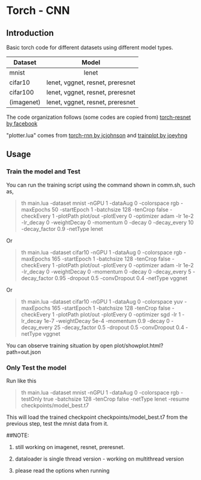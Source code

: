 # Torch - CNN

## Introduction

Basic torch code for different datasets using different model types. 

| Dataset		| Model									|
| ------------- |:-------------:						|
| mnist			| lenet									|
| cifar10		| lenet, vggnet, resnet, preresnet		|
| cifar100		| lenet, vggnet, resnet, preresnet		|
| (imagenet)	| lenet, vggnet, resnet, preresnet		|

The code organization follows (some codes are copied from) [torch-resnet by facebook](https://github.com/facebook/fb.resnet.torch)

"plotter.lua" comes from [torch-rnn by jcjohnson](https://github.com/jcjohnson/torch-rnn) and [trainplot by joeyhng](https://github.com/joeyhng/trainplot)

## Usage

### Train the model and Test

You can run the training script using the command shown in comm.sh, such as,

> th main.lua -dataset mnist -nGPU 1 -dataAug 0 -colorspace rgb -maxEpochs 50 -startEpoch 1 -batchsize 128 -tenCrop false -checkEvery 1 -plotPath plot/out -plotEvery 0 -optimizer adam -lr 1e-2 -lr_decay 0 -weightDecay 0 -momentum 0 -decay 0 -decay_every 10 -decay_factor 0.9 -netType lenet

Or

> th main.lua -dataset cifar10 -nGPU 1 -dataAug 0 -colorspace rgb -maxEpochs 165 -startEpoch 1 -batchsize 128 -tenCrop false -checkEvery 1 -plotPath plot/out -plotEvery 0 -optimizer adam -lr 1e-2 -lr_decay 0 -weightDecay 0 -momentum 0 -decay 0 -decay_every 5 -decay_factor 0.95 -dropout 0.5 -convDropout 0.4  -netType vggnet

Or

> th main.lua -dataset cifar10 -nGPU 1 -dataAug 0 -colorspace yuv -maxEpochs 165 -startEpoch 1 -batchsize 128 -tenCrop false -checkEvery 1 -plotPath plot/out -plotEvery 0 -optimizer sgd -lr 1 -lr_decay 1e-7 -weightDecay 5e-4 -momentum 0.9 -decay 0 -decay_every 25 -decay_factor 0.5 -dropout 0.5 -convDropout 0.4 -netType vggnet

You can observe training situation by open plot/showplot.html?path=out.json

### Only Test the model

Run like this

>th main.lua -dataset mnist -nGPU 1 -dataAug 0 -colorspace rgb -testOnly true -batchsize 128 -tenCrop false -netType lenet -resume checkpoints/model_best.t7

This will load the trained checkpoint checkpoints/model_best.t7 from the previous step, test the mnist data from it.

##NOTE:

1. still working on imagenet, resnet, preresnet.

2. dataloader is single thread version - working on multithread version

3. please read the options when running
